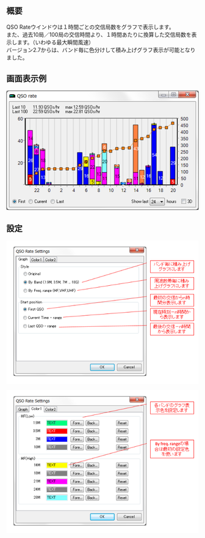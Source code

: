 ## 概要

QSO Rateウインドウは１時間ごとの交信局数をグラフで表示します。  
また、過去10局／100局の交信時間より、１時間あたりに換算した交信局数を表示します。（いわゆる最大瞬間風速）  
バージョン2.7からは、バンド毎に色分けして積み上げグラフ表示が可能となりました。  

## 画面表示例

![QSO Rate](https://github.com/jr8ppg/zLog/blob/images/qsorate.png)  

## 設定

![QSO Rate](https://github.com/jr8ppg/zLog/blob/images/qsorate_opt1.png)  

![QSO Rate](https://github.com/jr8ppg/zLog/blob/images/qsorate_opt2.png)  